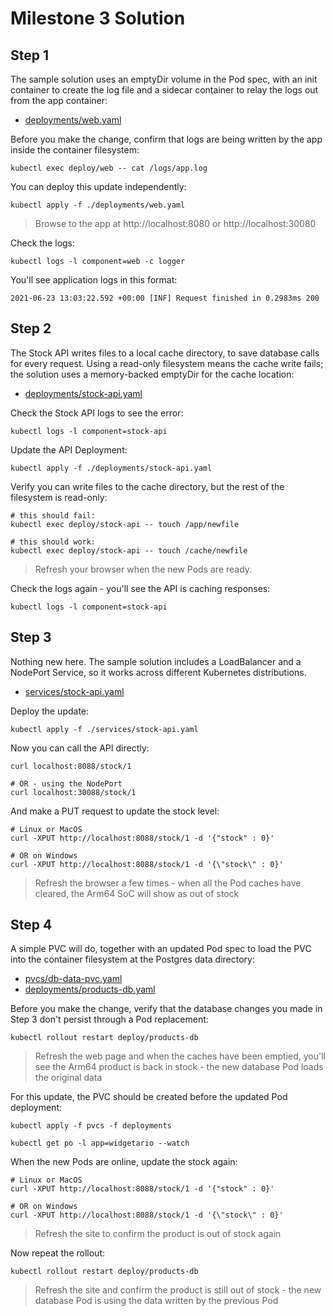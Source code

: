 # Milestone 3 Solution

## Step 1

The sample solution uses an emptyDir volume in the Pod spec, with an init container to create the log file and a sidecar container to relay the logs out from the app container:

- [deployments/web.yaml](deployments/web.yaml)

Before you make the change, confirm that logs are being written by the app inside the container filesystem:

```
kubectl exec deploy/web -- cat /logs/app.log
```

You can deploy this update independently:

```
kubectl apply -f ./deployments/web.yaml
```

> Browse to the app at http://localhost:8080 or http://localhost:30080

Check the logs:

```
kubectl logs -l component=web -c logger
```

You'll see application logs in this format:

```
2021-06-23 13:03:22.592 +00:00 [INF] Request finished in 0.2983ms 200
```

## Step 2

The Stock API writes files to a local cache directory, to save database calls for every request. Using a read-only filesystem means the cache write fails; the solution uses a memory-backed emptyDir for the cache location:

- [deployments/stock-api.yaml](deployments/stock-api.yaml)

Check the Stock API logs to see the error:

```
kubectl logs -l component=stock-api
```

Update the API Deployment:

```
kubectl apply -f ./deployments/stock-api.yaml
```

Verify you can write files to the cache directory, but the rest of the filesystem is read-only:

```
# this should fail:
kubectl exec deploy/stock-api -- touch /app/newfile

# this should work:
kubectl exec deploy/stock-api -- touch /cache/newfile
```

> Refresh your browser when the new Pods are ready.

Check the logs again - you'll see the API is caching responses:

```
kubectl logs -l component=stock-api
```

## Step 3

Nothing new here. The sample solution includes a LoadBalancer and a NodePort Service, so it works across different Kubernetes distributions.

- [services/stock-api.yaml](services/stock-api.yaml)

Deploy the update:

```
kubectl apply -f ./services/stock-api.yaml
```

Now you can call the API directly:

```
curl localhost:8088/stock/1  

# OR - using the NodePort
curl localhost:30088/stock/1  
```

And make a PUT request to update the stock level:

```
# Linux or MacOS
curl -XPUT http://localhost:8088/stock/1 -d '{"stock" : 0}'

# OR on Windows
curl -XPUT http://localhost:8088/stock/1 -d '{\"stock\" : 0}'
```

> Refresh the browser a few times - when all the Pod caches have cleared, the Arm64 SoC will show as out of stock

## Step 4

A simple PVC will do, together with an updated Pod spec to load the PVC into the container filesystem at the Postgres data directory:

- [pvcs/db-data-pvc.yaml](pvcs/db-data-pvc.yaml)
- [deployments/products-db.yaml](deployments/products-db.yaml)

Before you make the change, verify that the database changes you made in Step 3 don't persist through a Pod replacement:

```
kubectl rollout restart deploy/products-db
```

> Refresh the web page and when the caches have been emptied, you'll see the Arm64 product is back in stock - the new database Pod loads the original data

For this update, the PVC should be created before the updated Pod deployment:

```
kubectl apply -f pvcs -f deployments

kubectl get po -l app=widgetario --watch
```

When the new Pods are online, update the stock again:

```
# Linux or MacOS
curl -XPUT http://localhost:8088/stock/1 -d '{"stock" : 0}'

# OR on Windows
curl -XPUT http://localhost:8088/stock/1 -d '{\"stock\" : 0}'
```

> Refresh the site to confirm the product is out of stock again

Now repeat the rollout:

```
kubectl rollout restart deploy/products-db
```

> Refresh the site and confirm the product is still out of stock - the new database Pod is using the data written by the previous Pod
